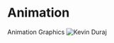 Animation
=========

Animation Graphics
![Kevin Duraj](http://pacific-design.com/Kevin_Duraj_in_Hong_Kong.jpg)
